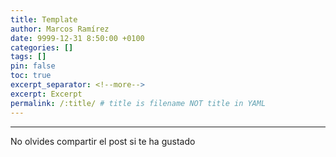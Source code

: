 ```yaml
---
title: Template
author: Marcos Ramírez
date: 9999-12-31 8:50:00 +0100
categories: []
tags: []
pin: false
toc: true
excerpt_separator: <!--more-->
excerpt: Excerpt
permalink: /:title/ # title is filename NOT title in YAML
---
```



***
No olvides compartir el post si te ha gustado
